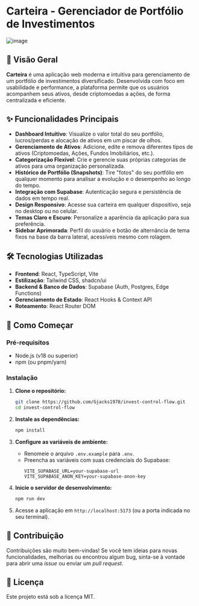 # Carteira - Gerenciador de Portfólio de Investimentos

![image](https://github.com/user-attachments/assets/e0e7e11f-1e4a-4b71-8869-2f2249764720)

## 🚀 Visão Geral

**Carteira** é uma aplicação web moderna e intuitiva para gerenciamento de um portfólio de investimentos diversificado. Desenvolvida com foco em usabilidade e performance, a plataforma permite que os usuários acompanhem seus ativos, desde criptomoedas a ações, de forma centralizada e eficiente.

## ✨ Funcionalidades Principais

- **Dashboard Intuitivo**: Visualize o valor total do seu portfólio, lucros/perdas e alocação de ativos em um piscar de olhos.
- **Gerenciamento de Ativos**: Adicione, edite e remova diferentes tipos de ativos (Criptomoedas, Ações, Fundos Imobiliários, etc.).
- **Categorização Flexível**: Crie e gerencie suas próprias categorias de ativos para uma organização personalizada.
- **Histórico de Portfólio (Snapshots)**: Tire "fotos" do seu portfólio em qualquer momento para analisar a evolução e o desempenho ao longo do tempo.
- **Integração com Supabase**: Autenticação segura e persistência de dados em tempo real.
- **Design Responsivo**: Acesse sua carteira em qualquer dispositivo, seja no desktop ou no celular.
- **Temas Claro e Escuro**: Personalize a aparência da aplicação para sua preferência.
- **Sidebar Aprimorada**: Perfil do usuário e botão de alternância de tema fixos na base da barra lateral, acessíveis mesmo com rolagem.

## 🛠️ Tecnologias Utilizadas

- **Frontend**: React, TypeScript, Vite
- **Estilização**: Tailwind CSS, shadcn/ui
- **Backend & Banco de Dados**: Supabase (Auth, Postgres, Edge Functions)
- **Gerenciamento de Estado**: React Hooks & Context API
- **Roteamento**: React Router DOM

## 🏁 Como Começar

### Pré-requisitos

- Node.js (v18 ou superior)
- npm (ou pnpm/yarn)

### Instalação

1.  **Clone o repositório:**
    ```bash
    git clone https://github.com/Gjacks1978/invest-control-flow.git
    cd invest-control-flow
    ```

2.  **Instale as dependências:**
    ```bash
    npm install
    ```

3.  **Configure as variáveis de ambiente:**
    - Renomeie o arquivo `.env.example` para `.env`.
    - Preencha as variáveis com suas credenciais do Supabase:
      ```env
      VITE_SUPABASE_URL=your-supabase-url
      VITE_SUPABASE_ANON_KEY=your-supabase-anon-key
      ```

4.  **Inicie o servidor de desenvolvimento:**
    ```bash
    npm run dev
    ```

5.  Acesse a aplicação em `http://localhost:5173` (ou a porta indicada no seu terminal).

## 🤝 Contribuição

Contribuições são muito bem-vindas! Se você tem ideias para novas funcionalidades, melhorias ou encontrou algum bug, sinta-se à vontade para abrir uma *issue* ou enviar um *pull request*.

## 📄 Licença

Este projeto está sob a licença MIT.
